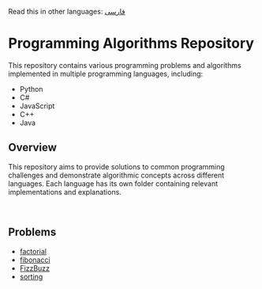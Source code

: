 Read this in other languages: [فارسی](/README.fa.md)

# Programming Algorithms Repository

This repository contains various programming problems and algorithms implemented in multiple programming languages, including:

- Python
- C#
- JavaScript
- C++
- Java

## Overview

This repository aims to provide solutions to common programming challenges and demonstrate algorithmic concepts across different languages. Each language has its own folder containing relevant implementations and explanations.

<br/>

## Problems
- [factorial](/factorial/README.md)
- [fibonacci](/fibonacci/README.md)
- [FizzBuzz](#)
- [sorting](#)
